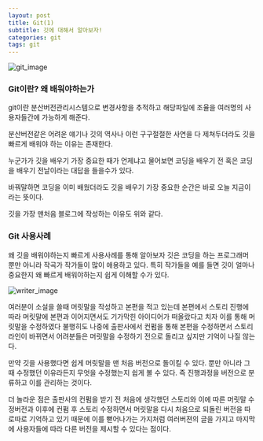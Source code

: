 ```yaml
---
layout: post
title: Git(1)
subtitle: 깃에 대해서 알아보자!
categories: git
tags: git
---
```

![git_image](https://commons.wikimedia.org/wiki/File:Git-logo.svg)
### Git이란? 왜 배워야하는가
git이란 분산버전관리시스템으로 변경사항을 추적하고 해당파일에 조율을 여러명의 사용자들간에 가능하게 해준다.

분산버전같은 어려운 얘기나 깃의 역사나 이런 구구절절한 사연을 다 제쳐두더라도 깃을 빠르게 배워야 하는 이유는 존재한다.

누군가가 깃을 배우기 가장 중요한 때가 언제냐고 물어보면 코딩을 배우기 전 혹은 코딩을 배우기 전날이라는 대답을 들을수가 있다.

바꿔말하면 코딩을 이미 배웠더라도 깃을 배우기 가장 중요한 순간은 바로 오늘 지금이라는 뜻이다.

깃을 가장 맨처음 블로그에 작성하는 이유도 위와 같다.


### Git 사용사례
왜 깃을 배워야하는지 빠르게 사용사례를 통해 알아보자 깃은 코딩을 하는 프로그래머 뿐만 아니라 작곡가 작가들이 많이 애용하고 있다.
특히 작가들을 예를 들면 깃이 얼마나 중요한지 왜 빠르게 배워야하는지 쉽게 이해할 수가 있다.

![writer_image](https://media.giphy.com/media/LZW4XQM1Cg2tO/giphy.gif)

여러분이 소설을 쓸때 머릿말을 작성하고 본편을 적고 있는데 본편에서 스토리 진행에 따라 머릿말에 본편과 이어지면서도 기가막힌 아이디어가 떠올랐다고 치자 이를 통해 머릿말을 수정하였다 불행히도 
나중에 출판사에서 컨펌을 통해 본편을 수정하면서 스토리라인이 바뀌면서 어려분들은 머릿말을 수정하기 전으로 돌리고 싶지만 기억이 나질 않는다.

만약 깃을 사용했다면 쉽게 머릿말을 맨 처음 버전으로 돌이킬 수 있다. 뿐만 아니라 그때 수정했던 이유라든지 무엇을 수정했는지 쉽게 볼 수 있다.
즉 진행과정을 버전으로 분류하고 이를 관리하는 것이다.

더 놀라운 점은 출판사의 컨펌을 받기 전 처음에 생각했던 스토리와 이에 따른 머릿말 수정버전과 이후에 컨펌 후 스토리 수정하면서 머릿말을 다시 처음으로 되돌린 버전을 따로따로 기억하고 있기 때문에 이를 뻗어나가는 가지처럼 여러버젼의 글을 가지고 마지막에 사용자들에 따라 다른 버전을 제시할 수 있다는 점이다.
